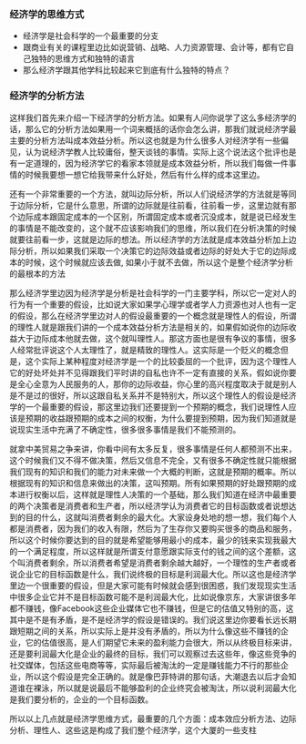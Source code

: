 ### 经济学的思维方式

- 经济学是社会科学的一个最重要的分支
- 跟商业有关的课程里边比如说营销、战略、人力资源管理、会计等，都有它自己独特的思维方式和独特的语言
- 那么经济学跟其他学科比较起来它到底有什么独特的特点？

### 经济学的分析方法

这样我们首先来介绍一下经济学的分析方法。如果有人问你说学了这么多经济学的话，那么它的分析方法如果用一个词来概括的话你会怎么讲，那我们就说经济学最主要的分析方法叫成本效益分析。所以这也就是为什么很多人对经济学有一些偏见，认为说经济学教人比较庸俗，整天谈钱的事情。实际上这个说法这个批评也是有一定道理的，因为经济学它的看家本领就是成本效益分析，所以我们每做一件事情的时候我要想一想它给我带来什么好处，然后有什么样的成本这里边。

还有一个非常重要的一个方法，就叫边际分析，所以人们说经济学的方法就是等同于边际分析，它是什么意思，所谓的边际就是往前看，往前看一步，这里边就有那个边际成本跟固定成本的一个区别，所谓固定成本或者沉没成本，就是说已经发生的事情是不能改变的，这个就不应该影响我们的思维，所以我们在分析决策的时候就要往前看一步，这就是边际的想法。所以经济学的方法就是成本效益分析加上边际分析，所以如果我们采取一个决策它的边际效益或者边际的好处大于它的边际成本的时候，这个时候就应该去做, 如果小于就不去做，所以这个是整个经济学分析的最根本的方法

那么经济学里边因为经济学是分析是社会科学的一门主要学科，所以它一定对人的行为有一个重要的假设，比如说大家如果学心理学或者学人力资源也对人也有一定的假设，那么在经济学里边对人的假设最重要的一个概念就是理性人的假设，所谓的理性人就是跟我们讲的一个成本效益分析方法是相关的，如果假如说你的边际收益大于边际成本他就去做，这个就叫理性人。那这方面也是很有争议的事情，很多人经常批评说这个人太理性了，就是精致的理性人。这实际是一个贬义的概念但是，这个实际上某种程度对经济学是一个的比较委屈的一个批评，因为这个理性人它的好处坏处并不见得跟我们平时讲的自私也许不一定有直接的关系，假如说你要是全心全意为人民服务的人，那你的边际收益，你心里的高兴程度取决于就是别人是不是过的很好，所以这跟自私关系并不是特别大，所以这个理性人的假设是经济学的一个最重要的假设，那这里边我们还要提到一个预期的概念，我们说理性人应该是预期的收益跟预期的成本之间的权衡，为什么要提到预期，因为我们知道就是说现实生活中充满了不确定性，很多很多事情是我们不能预测的。

就拿中美贸易之争来讲，你看中间有太多反复，很多事情是任何人都预测不出来，这个时候我们又不得不做决策，然后又信息不完全，又有很多不确定性就只能根据我们现有的知识和我们的能力对未来做一个大概的判断，这就是预期的概率。所以根据现有的知识和信息来做出的决策，这叫预期。所有如果预期的好处跟预期的成本进行权衡以后，这样就是理性人决策的一个基础，那么我们知道在经济中最重要的两个决策者是消费者和生产者，所以经济学认为消费者它的目标函数或者说想达到的目的什么，这就叫消费者剩余的最大化。大家设身处地的想一想，我们每个人都是消费者，因为我们的收入有限，然后为了生存你又要购买很多的商品和服务，所以这个时候你要达到的目的就是希望能够用最小的成本，最少的钱来实现我最大的一个满足程度，所以这样就是所谓支付意愿跟实际支付的钱之间的这个差额，这个叫消费者剩余，所以消费者希望是消费者剩余越大越好，一个理性的生产者或者说企业它的目标函数是什么，我们说终极的目标是利润最大化。所以这也是经济学里边一个很重要的假设，但是大家可能有时候就会感到很困惑，我们发现现实生活中很多企业它并不是目标函数可能不是利润最大化，比如说像京东，大家讲很多年都不赚钱，像Facebook这些企业媒体它也不赚钱，但是它的估值又特别的高，这其中是不是有矛盾，是不是经济学的假设是错误的。我们说这里边你要看长远长期跟短期之间的关系，所以实际上是并没有矛盾的，所以为什么像这些不赚钱的企业，它的估值很高，是人们期望它未来的盈利能力会很大，所以从终极目标来讲，还是要利润最大化是企业的最终的目标，我们可以观察过去这些年，像这些竞争的社交媒体，包括这些电商等等，实际最后被淘汰的一定是赚钱能力不行的那些企业，所以这个假设是完全正确的。就是像巴菲特讲的那句话，大潮退去以后才会知道谁在裸泳，所以就是说最后不能够盈利的企业终究会被淘汰，所以说利润最大化是我们要分析的，企业的一个目标函数。

所以以上几点就是经济学思维方式，最重要的几个方面：成本效应分析方法、边际分析、理性人、这些这是构成了我们整个经济学，这个大厦的一些支柱